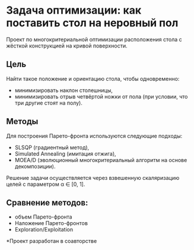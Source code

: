 # Задача оптимизации: как поставить стол на неровный пол

Проект по многокритериальной оптимизации расположения стола с жёсткой конструкцией на кривой поверхности.

## Цель

Найти такое положение и ориентацию стола, чтобы одновременно:
- минимизировать наклон столешницы,
- минимизировать отрыв четвёртой ножки от пола (при условии, что три другие стоят на полу).

## Методы

Для построения Парето-фронта используются следующие подходы:
- SLSQP (градиентный метод),
- Simulated Annealing (имитация отжига),
- MOEA/D (эволюционный многокритериальный алгоритм на основе декомпозиции).

Решение задачи осуществляется через взвешенную скаляризацию целей с параметром α ∈ [0, 1].

## Сравнение методов:
* объем Парето-фронта
* Наложение Парето-фронтов
* Exploration/Exploitation



*Проект разработан в соавторстве
